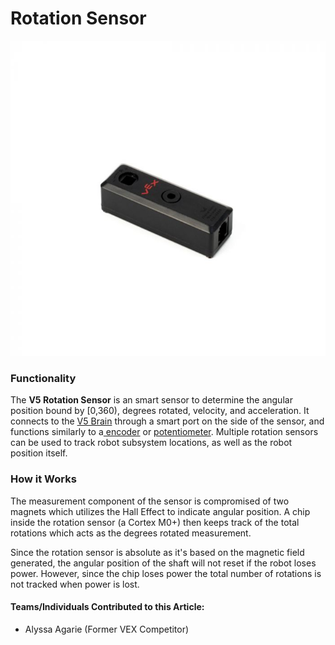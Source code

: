 # Rotation Sensor

![V5 Rotation Sensor](<../../../.gitbook/assets/image (50).png>)

### Functionality

The **V5 Rotation Sensor** is an smart sensor to determine the angular position bound by \[0,360), degrees rotated, velocity, and acceleration. It connects to the [V5 Brain](../../vex-electronics/vex-v5-brain/) through a smart port on the side of the sensor, and functions similarly to a[ encoder](../3-pin-adi-sensors/encoder.md) or [potentiometer](../3-pin-adi-sensors/potentiometer.md). Multiple rotation sensors can be used to track robot subsystem locations, as well as the robot position itself.&#x20;

### How it Works

The measurement component of the sensor is compromised of two magnets which utilizes the Hall Effect to indicate angular position. A chip inside the rotation sensor (a Cortex M0+) then keeps track of the total rotations which acts as the degrees rotated measurement.

Since the rotation sensor is absolute as it's based on the magnetic field generated, the angular position of the shaft will not reset if the robot loses power. However, since the chip loses power the total number of rotations is not tracked when power is lost.

#### Teams/Individuals Contributed to this Article:

* Alyssa Agarie (Former VEX Competitor)
